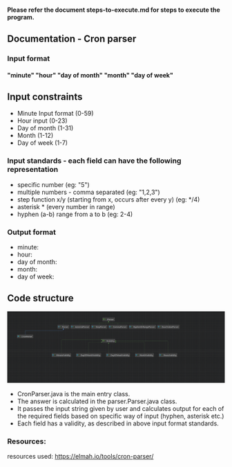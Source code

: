 #### Please refer the document steps-to-execute.md for steps to execute the program.

## Documentation - Cron parser

### Input format 
#### "minute" "hour" "day of month" "month" "day of week"

## Input constraints

- Minute Input format (0-59)
- Hour input (0-23)
- Day of month (1-31)
- Month (1-12)
- Day of week (1-7)

### Input standards - each field can have the following representation 
- specific number (eg: "5")
- multiple numbers - comma separated  (eg: "1,2,3")
- step function x/y (starting from x, occurs after every y) (eg: */4)
- asterisk * (every number in range)
- hyphen (a-b) range from a to b (eg: 2-4)

### Output format

- minute:<will execute for minutes>
- hour:<for these hours>
- day of month:<for these days of month>
- month:<for this months of a year>
- day of week:<for these days of a week>


## Code structure

![/res/structure.png](res/structure.png)

- CronParser.java is the main entry class.
- The answer is calculated in the parser.Parser.java class.
- It passes the input string given by user and calculates output for each of the required fields based on specific way of input (hyphen, asterisk etc.)
- Each field has a validity, as described in above input format standards.

### Resources:
resources used: https://elmah.io/tools/cron-parser/